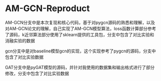 # AM-GCN-Reproduct

​	AM-GCN分支中是本次复现和核心代码，基于对pygcn源码的熟悉和理解，以及对AM-GCN论文的理解，自己实现了AM-GCN模型算法，loss函数计算部分参考了源码，k近邻算法部分使用了sklearn提供的工具包，分支中包含了对比实验和消融实验的数据



​	gcn分支中是对baseline模型gcn的实现，这个实现参考了pygcn的源码，分支中包含了对比实验数据



​	GAT分支中是pyGAT模型的源码，并针对我使用的数据集和输出格式进行了部分修改，分支中包含了对比实验数据

